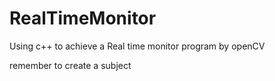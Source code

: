# RealTimeMonitor
Using c++ to achieve a Real time monitor program by openCV


remember to create  a subject 
